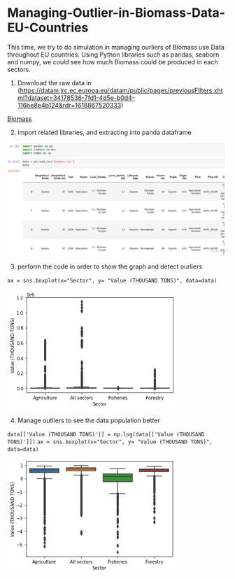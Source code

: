 # Managing-Outlier-in-Biomass-Data-EU-Countries

This time, we try to do simulation in managing ourliers of Biomass use Data throughout EU countries. Using Python libraries such as pandas, seaborn and numpy, we could see how much Biomass could be produced in each sectors.

1. Download the raw data in (https://datam.jrc.ec.europa.eu/datam/public/pages/previousFilters.xhtml?dataset=34178536-7fd1-4d5e-b0d4-116be8e4b124&rdr=1618867520333)

[Biomass](https://github.com/altheanabila/Managing-Outlier-in-Biomass-Data-EU-Countries/blob/main/Dataset_JRC_-_Biomass_uses_and_flows.csv)

2. import related libraries, and extracting into panda dataframe

![Test image 1](https://github.com/altheanabila/Managing-Outlier-in-Biomass-Data-EU-Countries/blob/main/biomass3.png)


3. perform the code in order to show the graph and detect ourliers

`ax = sns.boxplot(x="Sector", y= "Value (THOUSAND TONS)", data=data)`

![Test image 2](https://github.com/altheanabila/Managing-Outlier-in-Biomass-Data-EU-Countries/blob/main/biomass2.png)


4. Manage outliers to see the data population better

`data[['Value (THOUSAND TONS)']] = np.log(data[['Value (THOUSAND TONS)']])` 
`ax = sns.boxplot(x="Sector", y= "Value (THOUSAND TONS)", data=data)`

![Test image 3](https://github.com/altheanabila/Managing-Outlier-in-Biomass-Data-EU-Countries/blob/main/biomass.png)
